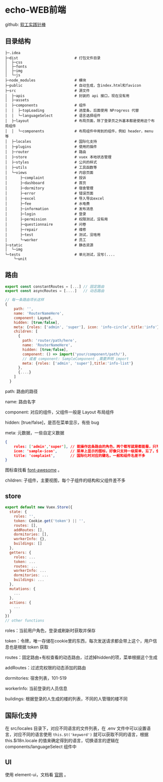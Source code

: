 # echo-WEB前端

github: [软工实践针棒](https://github.com/kkkwwwmmm/echo-frontend)

## 目录结构

```shell
├─.idea
├─dist     						# 打包文件目录
│  ├─css
│  ├─fonts
│  ├─img
│  └─js
├─node_modules  				# 模块
├─public  						# 自动生成，含index.html和favicon
├─src     						# 源文件
│  ├─apis       				# 封装的 api 接口，现在没有用
│  ├─assets						
│  ├─components					# 组件
│  │  ├─topLoading				# 进度条，后面使用 NProgress 代替
│  │  └─languageSelect			# 语言选择组件
│  ├─layout						# 布局页面，除了登录页之外基本都是使用这个布局组件
│  │  └─components 				# 布局组件中用到的组件，例如 header，menu 等
│  ├─locales					# 国际化支持
│  ├─plugins					# 使用的插件
│  ├─router						# 路由
│  ├─store						# vuex 本地状态管理
│  ├─styles						# 公共的样式
│  ├─utils						# 工具函数等
│  └─views						# 内容页面
│      ├─complaint				# 投诉
│      ├─dashboard				# 首页
│      ├─dormitory				# 宿舍管理
│      ├─error					# 错误页面
│      ├─excel					# 导入导出excel
│      ├─fee					# 水电费
│      ├─information			# 发布消息
│      ├─login					# 登录
│      ├─permission				# 权限测试，没有用
│      ├─questionnaire			# 问卷
│      ├─repair					# 维修
│      ├─test					# 测试，没啥用
│      └─worker					# 员工
├─static						# 静态资源
│  └─img
└─tests							# 单元测试，没写(....
    └─unit
```

## 路由

```javascript
export const constantRoutes = [...] // 固定路由
export const asyncRoutes = [....]	// 动态路由

// 每一条路由项长这样
{
    path: '',
    name: 'RouterNameHere',
    component: Layout,
    hidden: [true/false],
    meta: {roles: ['admin', 'super'], icon: 'info-circle',title:'info'},
    children: [
      {
        path: 'router/path/here',
        name: 'RouterNameHere',
    	hidden: [true/false],
        component: () => import('your/component/path/'),
        // 或者 component: SampleComponent ,需要声明 import 
        meta: {roles: ['admin', 'super'],title:'info-list'}
      },
      {....}
    ]
  }
```

path: 路由的路径

name: 路由名字

component: 对应的组件，父组件一般是 Layout 布局组件

hidden: [true/false]，是否在菜单显示，有些 bug

meta: 元数据，一些自定义数据

```json	
{
    roles: ['admin','super'], // 能操作这条路由的角色，两个都写就是都能看，只写一个就是对应的能看
    icon: 'sample-icon',      // 菜单上显示的图标，好像只支持一级菜单，忘了，使用方法：font-awesome搜索对应的图标，例如<i class="fas fa-ad"></i>，只要写fa后面的 ad 就好了
    title: 'complaint',       // 国际化时对应的键名，一般和组件名差不多
}
```

图标查找看 [font-awesome](<https://fontawesome.com/>) 。

children: 子组件，主要视图，每个子组件的结构和父组件差不多

## store

```javascript
export default new Vuex.Store({
  state: {
    roles: '',
    token: Cookie.get('token') || '',
    routes: [],
    addRoutes: [],
    dormitories: [],
    workerInfo: {},
    buildings: []
  },
  getters: {
    roles: ...
    token: ...
    routes: ...
    workerInfo: ...
    dormitories: ...
    buildings: ...
  },
  mutations: {
    ...
  },
  actions: {
    ...
  }
})
// other functions
```

roles：当前用户角色，登录或刷新时获取并保存

token：令牌，唯一存储在cookie里的东西，每次发送请求都会带上这个，用户信息也是根据 token 获取

routes：固定路由+有权查看的动态路由，过滤掉hidden的项，菜单根据这个生成

addRoutes：过滤完权限的动态添加的路由

dormitories: 宿舍列表，101-519

workerInfo: 当前登录的人员信息

buildings: 根据登录的人生成的楼的列表，不同的人管理的楼不同

## 国际化支持

在 src/locales 目录下，对应不同语言的文件列表，在 .env 文件中可以设置语言，对应不同的语言使用 ```this.$t('keyword')``` 就可以获取不同的语言，根据 this.$i18n.locale 的值来确定得到的语言，切换语言的逻辑在 components/languageSelect 组件中

## UI

使用 element-ui，文档看 [官网](https://element.eleme.io) 。

